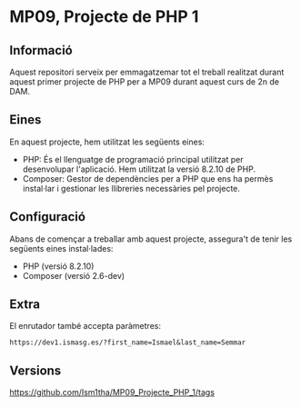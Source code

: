 # MP09, Projecte de PHP 1

## Informació

Aquest repositori serveix per emmagatzemar tot el treball realitzat durant aquest primer projecte de PHP per a MP09 durant aquest curs de 2n de DAM.

## Eines

En aquest projecte, hem utilitzat les següents eines:

- PHP: És el llenguatge de programació principal utilitzat per desenvolupar l'aplicació. Hem utilitzat la versió 8.2.10 de PHP.
- Composer: Gestor de dependències per a PHP que ens ha permès instal·lar i gestionar les llibreries necessàries pel projecte.

## Configuració

Abans de començar a treballar amb aquest projecte, assegura't de tenir les següents eines instal·lades:

- PHP (versió 8.2.10)
- Composer (versió 2.6-dev)

## Extra

El enrutador també accepta paràmetres:

```
https://dev1.ismasg.es/?first_name=Ismael&last_name=Semmar
```

## Versions

https://github.com/Ism1tha/MP09_Projecte_PHP_1/tags
